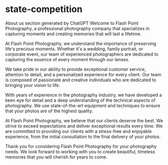 # state-competition

About us section generated by ChatGPT
Welcome to Flash Point Photography, a professional photography company that specializes in capturing moments and creating memories that will last a lifetime.

At Flash Point Photography, we understand the importance of preserving life's precious moments. Whether it's a wedding, family portrait, or corporate event, our team of experienced photographers are dedicated to capturing the essence of every moment through our lenses.

We take pride in our ability to provide exceptional customer service, attention to detail, and a personalized experience for every client. Our team is composed of passionate and creative individuals who are dedicated to bringing your vision to life.

With years of experience in the photography industry, we have developed a keen eye for detail and a deep understanding of the technical aspects of photography. We use state-of-the-art equipment and techniques to ensure that your photos are of the highest quality.

At Flash Point Photography, we believe that our clients deserve the best. We strive to exceed expectations and deliver exceptional results every time. We are committed to providing our clients with a stress-free and enjoyable experience, from the initial consultation to the final delivery of your photos.

Thank you for considering Flash Point Photography for your photography needs. We look forward to working with you to create beautiful, timeless memories that you will cherish for years to come.

